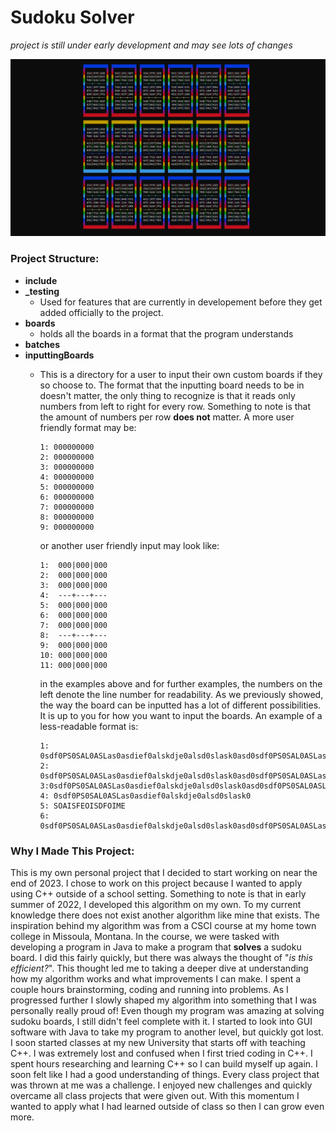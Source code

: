 # Sudoku Solver 

*project is still under early development and may see lots of changes*

<img title="Sudoku Solver" alt="introduction picture" src="/project documents/photos/rainmbow boards.png">

### Project Structure: 

- __include__
- __\_testing__
  - Used for features that are currently in developement before they get added officially to the project.
- __boards__
	- holds all the boards in a format that the program understands
- __batches__
- __inputtingBoards__
  - This is a directory for a user to input their own custom boards if they so choose to. The format that the inputting board needs to be in doesn't matter, the only thing to recognize is that it reads only numbers from left to right for every row. Something to note is that the amount of numbers per row __does not__ matter. A more user friendly format may be:
        
        1: 000000000
        2: 000000000
        3: 000000000
        4: 000000000
        5: 000000000
        6: 000000000
        7: 000000000
        8: 000000000
        9: 000000000

    or another user friendly input may look like:
  

        1:  000|000|000
        2:  000|000|000
        3:  000|000|000
        4:  ---+---+---
        5:  000|000|000
        6:  000|000|000
        7:  000|000|000
        8:  ---+---+---
        9:  000|000|000
        10: 000|000|000
        11: 000|000|000

    in the examples above and for further examples, the numbers on the left denote the line number for readability. As we previously showed, the way the board can be inputted has a lot of different possibilities. It is up to you for how you want to input the boards. An example of a less-readable format is:

        1: 0sdf0PS0SAL0ASLas0asdief0alskdje0alsd0slask0asd0sdf0PS0SAL0ASLas0asdief0alskdje0alsd0slask0
        2: 0sdf0PS0SAL0ASLas0asdief0alskdje0alsd0slask0asd0sdf0PS0SAL0ASLas0asdief0alskdje0alsd0slask0 
        3:0sdf0PS0SAL0ASLas0asdief0alskdje0alsd0slask0asd0sdf0PS0SAL0ASLas0asdief0alskdje0alsd0slask00sdf0PS0SAL0ASLas0asdief0alskdje0alsd0slask0
        4: 0sdf0PS0SAL0ASLas0asdief0alskdje0alsd0slask0
        5: SOAISFEOISDFOIME
        6: 0sdf0PS0SAL0ASLas0asdief0alskdje0alsd0slask0asd0sdf0PS0SAL0ASLas0asdief0alskdje0alsd0slask0



### Why I Made This Project: 
This is my own personal project that I decided to start working on near the end of 2023.
I chose to work on this project because I wanted to apply using C++ outside of a school setting.
Something to note is that in early summer of 2022, I developed this algorithm on my own.
To my current knowledge there does not exist another algorithm like mine that exists.
The inspiration behind my algorithm was from a CSCI course at my home town college in Missoula, Montana.
In the course, we were tasked with developing a program in Java to make a program that __solves__ a sudoku board.
I did this fairly quickly, but there was always the thought of "*is this efficient?*".
This thought led me to taking a deeper dive at understanding how my algorithm works and what improvements I can make.
I spent a couple hours brainstorming, coding and running into problems. 
As I progressed further I slowly shaped my algorithm into something that I was personally really proud of!
Even though my program was amazing at solving sudoku boards, I still didn't feel complete with it.
I started to look into GUI software with Java to take my program to another level, but quickly got lost.
I soon started classes at my new University that starts off with teaching C++.
I was extremely lost and confused when I first tried coding in C++.
I spent hours researching and learning C++ so I can build myself up again.
I soon felt like I had a good understanding of things. 
Every class project that was thrown at me was a challenge.
I enjoyed new challenges and quickly overcame all class projects that were given out.
With this momentum I wanted to apply what I had learned outside of class so then I can grow even more.

